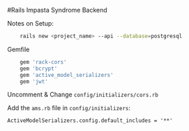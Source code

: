 #Rails Impasta Syndrome Backend


Notes on Setup:

```bash
    rails new <project_name> --api --database=postgresql
```

Gemfile
```rb
    gem 'rack-cors'
    gem 'bcrypt'
    gem 'active_model_serializers'
    gem 'jwt'
```

Uncomment & Change `config/initializers/cors.rb`

Add the `ams.rb` file in `config/initializers`:
```
ActiveModelSerializers.config.default_includes = '**'
```

